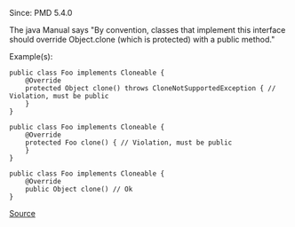 Since: PMD 5.4.0

The java Manual says &quot;By convention, classes that implement this interface should override
Object.clone (which is protected) with a public method.&quot;

Example(s):
```
public class Foo implements Cloneable {
    @Override
    protected Object clone() throws CloneNotSupportedException { // Violation, must be public
    }
}

public class Foo implements Cloneable {
    @Override
    protected Foo clone() { // Violation, must be public
    }
}

public class Foo implements Cloneable {
    @Override
    public Object clone() // Ok
}
```

[Source](https://pmd.github.io/pmd-5.5.4/pmd-java/rules/java/clone.html#CloneMethodMustBePublic)
